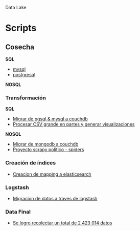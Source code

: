 Data Lake



# Scripts

## Cosecha
**SQL**
- [mysql](sql/notebooks/mysql.ipynb)
- [postgresql](sql/notebooks/postgresql.ipynb)

**NOSQL**

### Transformación
**SQL**
- [Migrar de pgsql & mysql a couchdb](sql/notebooks/couchdb.ipynb)
- [Procesar CSV grande en partes y generar visualizaciones](sql/politica.ipynb)

**NOSQL**
- [Migrar de mongodb a couchdb](mongo2couch2.py)
- [Proyecto scrapy politico - spiders](politico/politico/spiders/politico_spiders.py)

### Creación de índices
- [Creacion de mapping a elasticsearch](config/mapping.json)

### Logstash
- [Migracion de datos a traves de logstash](config/couchdb.conf)

### Data Final

- [Se logro recolectar un total de 2 423 014 datos ](Documents/data.txt)
